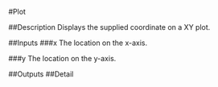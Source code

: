 #Plot

##Description
Displays the supplied coordinate on a XY plot.

##Inputs
###x
The location on the x-axis.

###y
The location on the y-axis.

##Outputs
##Detail
